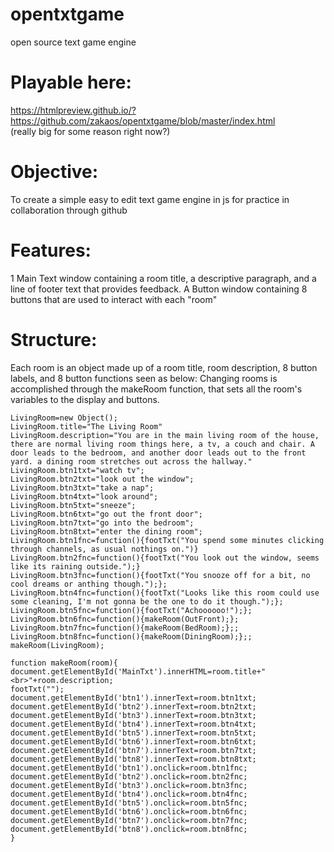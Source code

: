 # opentxtgame
open source text game engine

# Playable here:
https://htmlpreview.github.io/?https://github.com/zakaos/opentxtgame/blob/master/index.html
<br>
(really big for some reason right now?)

# Objective:
To create a simple easy to edit text game engine in js for practice in collaboration through github

# Features:
1 Main Text window containing a room title, a descriptive paragraph, and a line of footer text that provides feedback. A Button window containing 8 buttons that are used to interact with each "room"

# Structure:
Each room is an object made up of a room title, room description, 8 button labels, and 8 button functions seen as below:
Changing rooms is accomplished through the makeRoom function, that sets all the room's variables to the display and buttons.

```
LivingRoom=new Object();
LivingRoom.title="The Living Room"
LivingRoom.description="You are in the main living room of the house, there are normal living room things here, a tv, a couch and chair. A door leads to the bedroom, and another door leads out to the front yard. a dining room stretches out across the hallway."
LivingRoom.btn1txt="watch tv";
LivingRoom.btn2txt="look out the window";
LivingRoom.btn3txt="take a nap";
LivingRoom.btn4txt="look around";
LivingRoom.btn5txt="sneeze";
LivingRoom.btn6txt="go out the front door";
LivingRoom.btn7txt="go into the bedroom";
LivingRoom.btn8txt="enter the dining room";
LivingRoom.btn1fnc=function(){footTxt("You spend some minutes clicking through channels, as usual nothings on.")}
LivingRoom.btn2fnc=function(){footTxt("You look out the window, seems like its raining outside.");}
LivingRoom.btn3fnc=function(){footTxt("You snooze off for a bit, no cool dreams or anthing though.");};
LivingRoom.btn4fnc=function(){footTxt("Looks like this room could use some cleaning, I'm not gonna be the one to do it though.");};
LivingRoom.btn5fnc=function(){footTxt("Achoooooo!");};
LivingRoom.btn6fnc=function(){makeRoom(OutFront);};
LivingRoom.btn7fnc=function(){makeRoom(BedRoom);};;
LivingRoom.btn8fnc=function(){makeRoom(DiningRoom);};;
makeRoom(LivingRoom);

function makeRoom(room){
document.getElementById('MainTxt').innerHTML=room.title+"<br>"+room.description;
footTxt("");
document.getElementById('btn1').innerText=room.btn1txt;
document.getElementById('btn2').innerText=room.btn2txt;
document.getElementById('btn3').innerText=room.btn3txt;
document.getElementById('btn4').innerText=room.btn4txt;
document.getElementById('btn5').innerText=room.btn5txt;
document.getElementById('btn6').innerText=room.btn6txt;
document.getElementById('btn7').innerText=room.btn7txt;
document.getElementById('btn8').innerText=room.btn8txt;
document.getElementById('btn1').onclick=room.btn1fnc;
document.getElementById('btn2').onclick=room.btn2fnc;
document.getElementById('btn3').onclick=room.btn3fnc;
document.getElementById('btn4').onclick=room.btn4fnc;
document.getElementById('btn5').onclick=room.btn5fnc;
document.getElementById('btn6').onclick=room.btn6fnc;
document.getElementById('btn7').onclick=room.btn7fnc;
document.getElementById('btn8').onclick=room.btn8fnc;
}

```
